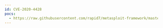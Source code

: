 ```yaml
---
id: CVE-2020-4428
pocs:
  - https://raw.githubusercontent.com/rapid7/metasploit-framework/master/modules/exploits/linux/http/ibm_drm_rce.rb
---
```

